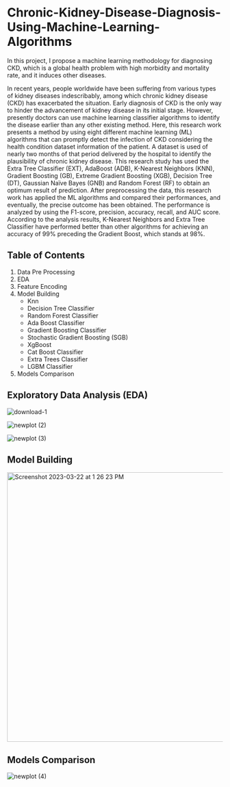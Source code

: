 # Chronic-Kidney-Disease-Diagnosis-Using-Machine-Learning-Algorithms
In this project, I propose a machine learning methodology for diagnosing CKD, which is a global health problem with high morbidity and mortality rate, and it induces other diseases.

In recent years, people worldwide have been suffering from various types of kidney diseases indescribably, among which chronic kidney disease (CKD) has exacerbated the situation. Early diagnosis of CKD is the only way to hinder the advancement of kidney disease in its initial stage. However, presently doctors can use machine learning classifier algorithms to identify the disease earlier than any other existing method. Here, this research work presents a method by using eight different machine learning (ML) algorithms that can promptly detect the infection of CKD considering the health condition dataset information of the patient. A dataset is used of nearly two months of that period delivered by the hospital to identify the plausibility of chronic kidney disease. This research study has used the Extra Tree Classifier (EXT), AdaBoost (ADB), K-Nearest Neighbors (KNN), Gradient Boosting (GB), Extreme Gradient Boosting (XGB), Decision Tree (DT), Gaussian Naïve Bayes (GNB) and Random Forest (RF) to obtain an optimum result of prediction. After preprocessing the data, this research work has applied the ML algorithms and compared their performances, and eventually, the precise outcome has been obtained. The performance is analyzed by using the F1-score, precision, accuracy, recall, and AUC score. According to the analysis results, K-Nearest Neighbors and Extra Tree Classifier have performed better than other algorithms for achieving an accuracy of 99% preceding the Gradient Boost, which stands at 98%.

## Table of Contents
1. Data Pre Processing
2. EDA
3. Feature Encoding
4. Model Building
    * Knn
    * Decision Tree Classifier
    * Random Forest Classifier
    * Ada Boost Classifier
    * Gradient Boosting Classifier
    * Stochastic Gradient Boosting (SGB)
    * XgBoost
    * Cat Boost Classifier
    * Extra Trees Classifier
    * LGBM Classifier
5. Models Comparison


## Exploratory Data Analysis (EDA)
![download-1](https://user-images.githubusercontent.com/96882935/227001408-3185a485-6328-4542-a67d-710c049355f0.png)



![newplot (2)](https://user-images.githubusercontent.com/96882935/227001528-40ffce2d-1f0c-4d38-bb57-7991fb34a6a2.png)



![newplot (3)](https://user-images.githubusercontent.com/96882935/227001592-a57bf44a-46f0-4a47-8d6f-4acbd5ec5b16.png)


## Model Building
<img width="630" alt="Screenshot 2023-03-22 at 1 26 23 PM" src="https://user-images.githubusercontent.com/96882935/227002024-72adb4be-a6b6-4ba1-8a74-7e7b6a6e41a8.png">


## Models Comparison

![newplot (4)](https://user-images.githubusercontent.com/96882935/227002113-3d34e4c9-45d1-4d55-ac05-050426ad64e6.png)
